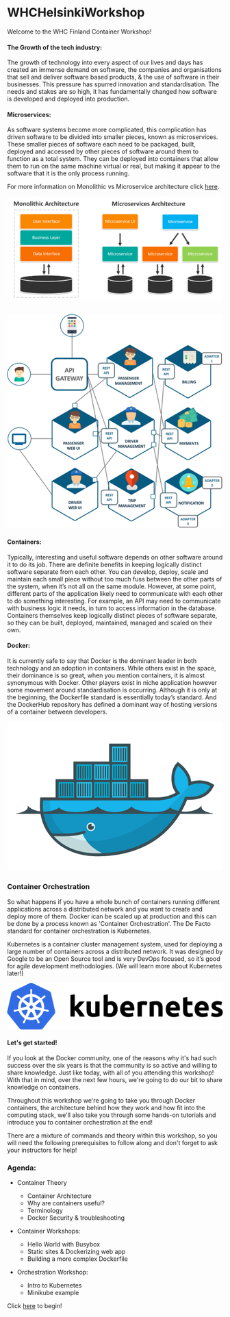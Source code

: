 # WHCHelsinkiWorkshop

Welcome to the WHC Finland Container Workshop! 

#### The Growth of the tech industry:
The growth of technology into every aspect of our lives and days has created an immense demand on software, the companies and organisations that sell and deliver software based products, & the use of software in their businesses. This pressure has spurred innovation and standardisation. The needs and stakes are so high, it has fundamentally changed how software is developed and deployed into production.

#### Microservices:
As software systems become more complicated, this complication has driven software to be divided into smaller pieces, known as microservices. These smaller pieces of software each need to be packaged, built, deployed and accessed by other pieces of software around them to function as a total system. They can be deployed into containers that allow them to run on the same machine virtual or real, but making it appear to the software that it is the only process running.

For more information on Monolithic vs Microservice architecture click [here](https://www.bmc.com/blogs/microservices-architecture/).

![alt text](./InstructorNotes/Images/microservices-vs-monolithic.jpg)

##

![alt text](./InstructorNotes/Images/Microservice-Architecture.png)

#### Containers:
Typically, interesting and useful software depends on other software around it to do its job. There are definite benefits in keeping logically distinct software separate from each other. You can develop, deploy, scale and maintain each small piece without too much fuss between the other parts of the system, when it’s not all on the same module. However, at some point, different parts of the application likely need to communicate with each other to do something interesting. For example, an API may need to communicate with business logic it needs, in turn to access information in the database. Containers themselves keep logically distinct pieces of software separate, so they can be built, deployed, maintained, managed and scaled on their own.

#### Docker:
It is currently safe to say that Docker is the dominant leader in both technology and an adoption in containers. While others exist in the space, their dominance is so great, when you mention containers, it is almost synonymous with Docker. Other players exist in niche application however some movement around standardisation is occurring. Although it is only at the beginning, the Dockerfile standard is essentially today’s standard. And the DockerHub repository has defined a dominant way of hosting versions of a container between developers.

![alt text](./InstructorNotes/Images/Docker3.png)

### Container Orchestration

So what happens if you have a whole bunch of containers running different applications across a distributed network and you want to create and deploy more of them. Docker ican be scaled up at production and this can be done by a process known as 'Container Orchestration'. The De Facto standard for container orchestration is Kubernetes.

Kubernetes is a container cluster management system, used for deploying a large number of containers across a distributed network. It was designed by Google to be an Open Source tool and is very DevOps focused, so it’s good for agile development methodologies. (We will learn more about Kubernetes later!)

![alt text](./InstructorNotes/Images/kubernetes.png)


#### Let's get started!
If you look at the Docker community, one of the reasons why it's had such success over the six years is that the community is so active and willing to share knowledge. Just like today, with all of you attending this workshop! With that in mind, over the next few hours, we're going to do our bit to share knowledge on containers.

Throughout this workshop we're going to take you through Docker containers, the architecture behind how they work and how fit into the computing stack, we'll also take you through some hands-on tutorials and introduce you to container orchestration at the end!

There are a mixture of commands and theory within this workshop, so you will need the following prerequisites to follow along and don't forget to ask your instructors for help!


 ### Agenda:

* Container Theory
    * Container Architecture
    * Why are containers useful?
    * Terminology
    * Docker Security & troubleshooting

* Container Workshops:
    * Hello World with Busybox
    * Static sites & Dockerizing web app
    * Building a more complex Dockerfile

* Orchestration Workshop:
    * Intro to Kubernetes
    * Minikube example

Click [here](https://github.com/nishalad95/WHCHelsinkiWorkshop/blob/master/Workshops/ContainerWorkshop1/ContainerTheoryPart1.md) to begin!